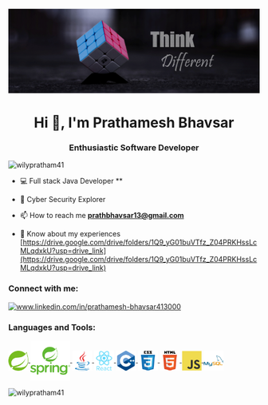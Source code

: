 ![](https://github.com/wilypratham41/wilypratham41/blob/main/linked%20in%20BG.jpeg)
<h1 align="center">Hi 👋, I'm Prathamesh Bhavsar</h1>
<h3 align="center">Enthusiastic Software Developer</h3>

<p align="left"> <img src="https://komarev.com/ghpvc/?username=wilypratham41&label=Profile%20views&color=0e75b6&style=flat" alt="wilypratham41" /> </p>

- 💻 Full stack Java Developer **
- 🔐 Cyber Security Explorer

- 📫 How to reach me **prathbhavsar13@gmail.com**

- 📄 Know about my experiences [https://drive.google.com/drive/folders/1Q9_yG01buVTfz_Z04PRKHssLcMLqdxkU?usp=drive_link](https://drive.google.com/drive/folders/1Q9_yG01buVTfz_Z04PRKHssLcMLqdxkU?usp=drive_link)

<h3 align="left">Connect with me:</h3>
<p align="left">
<a href="https://linkedin.com/in/www.linkedin.com/in/prathamesh-bhavsar413000" target="blank"><img align="center" src="https://raw.githubusercontent.com/rahuldkjain/github-profile-readme-generator/master/src/images/icons/Social/linked-in-alt.svg" alt="www.linkedin.com/in/prathamesh-bhavsar413000" height="30" width="40" /></a>
</p>

<h3 align="left">Languages and Tools:</h3>
<p align="left">
  <a href="https://spring.io/projects/spring-framework" target="_blank" rel="noreferrer">
    <img src="https://raw.githubusercontent.com/devicons/devicon/master/icons/spring/spring-original.svg" alt="spring" width="40" height="40" style="vertical-align: middle;"/>
  </a>

  <a href="https://spring.io/projects/spring-boot" target="_blank" rel="noreferrer">
    <img src="https://raw.githubusercontent.com/devicons/devicon/master/icons/spring/spring-original-wordmark.svg" alt="spring-boot" width="80" height="80" style="vertical-align: middle;"/>
  </a>

  <a href="https://www.java.com" target="_blank" rel="noreferrer">
    <img src="https://raw.githubusercontent.com/devicons/devicon/master/icons/java/java-original.svg" alt="java" width="40" height="40" style="vertical-align: middle;"/>
  </a>

  <a href="https://reactjs.org/" target="_blank" rel="noreferrer">
    <img src="https://raw.githubusercontent.com/devicons/devicon/master/icons/react/react-original-wordmark.svg" alt="react" width="40" height="40" style="vertical-align: middle;"/>
  </a>

  <a href="https://www.w3schools.com/cpp/" target="_blank" rel="noreferrer">
    <img src="https://raw.githubusercontent.com/devicons/devicon/master/icons/cplusplus/cplusplus-original.svg" alt="cplusplus" width="40" height="40" style="vertical-align: middle;"/>
  </a>

  <a href="https://www.w3schools.com/css/" target="_blank" rel="noreferrer">
    <img src="https://raw.githubusercontent.com/devicons/devicon/master/icons/css3/css3-original-wordmark.svg" alt="css3" width="40" height="40" style="vertical-align: middle;"/>
  </a>

  <a href="https://www.w3.org/html/" target="_blank" rel="noreferrer">
    <img src="https://raw.githubusercontent.com/devicons/devicon/master/icons/html5/html5-original-wordmark.svg" alt="html5" width="40" height="40" style="vertical-align: middle;"/>
  </a>

  <a href="https://developer.mozilla.org/en-US/docs/Web/JavaScript" target="_blank" rel="noreferrer">
    <img src="https://raw.githubusercontent.com/devicons/devicon/master/icons/javascript/javascript-original.svg" alt="javascript" width="40" height="40" style="vertical-align: middle;"/>
  </a>

  <a href="https://www.mysql.com/" target="_blank" rel="noreferrer">
    <img src="https://raw.githubusercontent.com/devicons/devicon/master/icons/mysql/mysql-original-wordmark.svg" alt="mysql" width="40" height="40" style="vertical-align: middle;"/>
  </a>
</p>

<p><img align="center" src="https://github-readme-stats.vercel.app/api/top-langs?username=wilypratham41&show_icons=true&locale=en&layout=compact" alt="wilypratham41" /></p>
